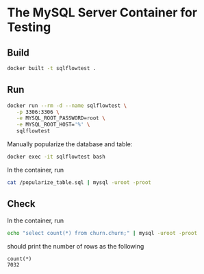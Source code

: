 # The MySQL Server Container for Testing

## Build

```bash
docker built -t sqlflowtest .
```

## Run

```bash
docker run --rm -d --name sqlflowtest \
   -p 3306:3306 \
   -e MYSQL_ROOT_PASSWORD=root \
   -e MYSQL_ROOT_HOST='%' \
   sqlflowtest
```

Manually popularize the database and table:

```bash
docker exec -it sqlflowtest bash
```

In the container, run

```bash
cat /popularize_table.sql | mysql -uroot -proot
```

## Check

In the container, run

```bash
echo "select count(*) from churn.churn;" | mysql -uroot -proot
```

should print the number of rows as the following

```
count(*)
7032
```

